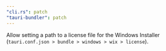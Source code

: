 ```yaml
---
"cli.rs": patch
"tauri-bundler": patch
---
```


Allow setting a path to a license file for the Windows Installer (`tauri.conf.json > bundle > windows > wix > license`).
